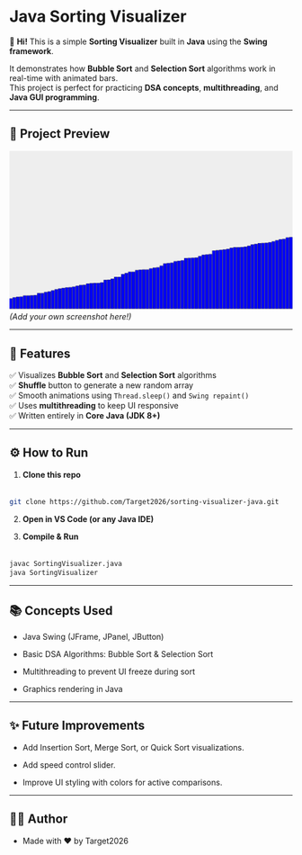 # Java Sorting Visualizer

👋 **Hi!** This is a simple **Sorting Visualizer** built in **Java** using the **Swing framework**.

It demonstrates how **Bubble Sort** and **Selection Sort** algorithms work in real-time with animated bars.  
This project is perfect for practicing **DSA concepts**, **multithreading**, and **Java GUI programming**.

---

## 📸 **Project Preview**

![Sorting Visualizer Screenshot](screenshot1.png)  
*(Add your own screenshot here!)*

---

## 🚀 **Features**

✅ Visualizes **Bubble Sort** and **Selection Sort** algorithms  
✅ **Shuffle** button to generate a new random array  
✅ Smooth animations using `Thread.sleep()` and `Swing repaint()`  
✅ Uses **multithreading** to keep UI responsive  
✅ Written entirely in **Core Java (JDK 8+)**

---

## ⚙️ **How to Run**

1. **Clone this repo**

```bash

git clone https://github.com/Target2026/sorting-visualizer-java.git

```

2. **Open in VS Code (or any Java IDE)**

3. **Compile & Run**

```bash

javac SortingVisualizer.java
java SortingVisualizer

```

---


##  📚 Concepts Used

- Java Swing (JFrame, JPanel, JButton)

- Basic DSA Algorithms: Bubble Sort & Selection Sort

- Multithreading to prevent UI freeze during sort

- Graphics rendering in Java


---


##  ✨ Future Improvements

- Add Insertion Sort, Merge Sort, or Quick Sort visualizations.

- Add speed control slider.

- Improve UI styling with colors for active comparisons.


---


##  🧑‍💻 Author

- Made with ❤️ by Target2026



